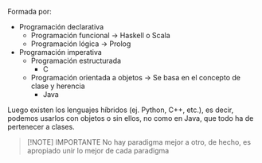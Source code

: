 Formada por:

- Programación declarativa
	- Programación funcional -> Haskell o Scala
	- Programación lógica -> Prolog
- Programación imperativa
	- Programación estructurada
		- C
	- Programación orientada a objetos -> Se basa en el concepto de clase y herencia
		- Java

Luego existen los lenguajes híbridos (ej. Python, C++, etc.), es decir, podemos usarlos con objetos o sin ellos, no como en Java, que todo ha de pertenecer a clases. 


> [!NOTE] IMPORTANTE
> No hay paradigma mejor a otro, de hecho, es apropiado unir lo mejor de cada paradigma



